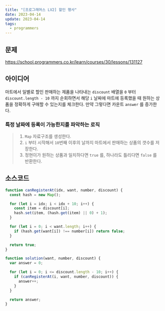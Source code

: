 ```yaml
---
title: "[프로그래머스 LV2] 할인 행사"
date: 2023-04-14
update: 2023-04-14
tags:
  - programmers
---
```


## 문제
https://school.programmers.co.kr/learn/courses/30/lessons/131127

## 아이디어
마트에서 일별로 할인 판매하는 제품을 나타내는 `discount` 배열을 `0` 부터 `discount.length - 10` 까지 순회하면서 해당 `i` 날짜에 마트에 등록했을 때 원하는 상품을 정확하게 구매할 수 있는지를 체크한다. 만약 그렇다면 카운트 `answer` 를 증가한다.  

### 특정 날짜에 등록이 가능한지를 파악하는 로직
> 1. `Map` 자료구조를 생성한다.
> 2. `i` 부터 시작해서 `10`번째 이후의 날까지 마트에서 판매하는 상품의 갯수를 저장한다.  
> 3. 정현이가 원하는 상품과 일치하다면 `true` 를, 하나라도 틀리다면 `false` 를 반환한다.

## 소스코드
```js
function canRegisterAt(idx, want, number, discount) {
  const hash = new Map();

  for (let i = idx; i < idx + 10; i++) {
    const item = discount[i];
    hash.set(item, (hash.get(item) || 0) + 1);
  }

  for (let i = 0; i < want.length; i++) {
    if (hash.get(want[i]) !== number[i]) return false;
  }

  return true;
}

function solution(want, number, discount) {
  var answer = 0;

  for (let i = 0; i <= discount.length - 10; i++) {
    if (canRegisterAt(i, want, number, discount)) {
      answer++;
    }
  }

  return answer;
}
```